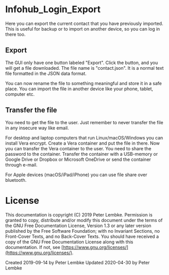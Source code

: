 # Infohub_Login_Export

Here you can export the current contact that you have previously imported. This is useful for backup or to import on another device, so you can log in there too.

## Export

The GUI only have one button labeled "Export". Click the button, and you will get a file downloaded. The file name is "contact.json". It is a normal text file formatted in the JSON data format.

You can now rename the file to something meaningful and store it in a safe place. You can import the file in another device like your phone, tablet, computer etc.

## Transfer the file

You need to get the file to the user. Just remember to never transfer the file in any insecure way like email.

For desktop and laptop computers that run Linux/macOS/Windows you can install Vera encrypt. Create a Vera container and
put the file in there. Now you can transfer the Vera container to the user. You need to share the password to the
container. Transfer the container with a USB-memory or Google Drive or Dropbox or Microsoft OneDrive or send the
container through e-mail.

For Apple devices (macOS/iPad/iPhone) you can use file share over bluetooth.

# License

This documentation is copyright (C) 2019 Peter Lembke. Permission is granted to copy, distribute and/or modify this
document under the terms of the GNU Free Documentation License, Version 1.3 or any later version published by the Free
Software Foundation; with no Invariant Sections, no Front-Cover Texts, and no Back-Cover Texts. You should have received
a copy of the GNU Free Documentation License along with this documentation. If not,
see [https://www.gnu.org/licenses/](https://www.gnu.org/licenses/).

Created 2019-09-14 by Peter Lembke Updated 2020-04-30 by Peter Lembke
